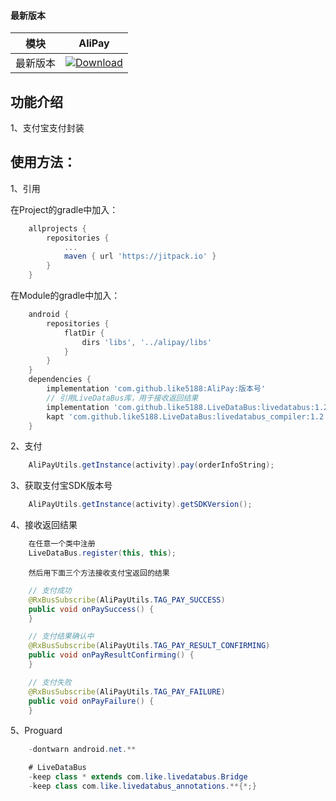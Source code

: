 #### 最新版本

模块|AliPay
---|---
最新版本|[![Download](https://jitpack.io/v/like5188/AliPay.svg)](https://jitpack.io/#like5188/AliPay)

## 功能介绍

1、支付宝支付封装

## 使用方法：

1、引用

在Project的gradle中加入：
```groovy
    allprojects {
        repositories {
            ...
            maven { url 'https://jitpack.io' }
        }
    }
```
在Module的gradle中加入：
```groovy
    android {
        repositories {
            flatDir {
                dirs 'libs', '../alipay/libs'
            }
        }
    }
    dependencies {
        implementation 'com.github.like5188:AliPay:版本号'
        // 引用LiveDataBus库，用于接收返回结果
        implementation 'com.github.like5188.LiveDataBus:livedatabus:1.2.2'
        kapt 'com.github.like5188.LiveDataBus:livedatabus_compiler:1.2.2'
    }
```

2、支付
```java
    AliPayUtils.getInstance(activity).pay(orderInfoString);
```

3、获取支付宝SDK版本号
```java
    AliPayUtils.getInstance(activity).getSDKVersion();
```

4、接收返回结果
```java
    在任意一个类中注册
    LiveDataBus.register(this, this);
```
        然后用下面三个方法接收支付宝返回的结果
```java
    // 支付成功
    @RxBusSubscribe(AliPayUtils.TAG_PAY_SUCCESS)
    public void onPaySuccess() {
    }
```
```java
    // 支付结果确认中
    @RxBusSubscribe(AliPayUtils.TAG_PAY_RESULT_CONFIRMING)
    public void onPayResultConfirming() {
    }
```
```java
    // 支付失败
    @RxBusSubscribe(AliPayUtils.TAG_PAY_FAILURE)
    public void onPayFailure() {
    }
```

5、Proguard
```java
    -dontwarn android.net.**

    # LiveDataBus
    -keep class * extends com.like.livedatabus.Bridge
    -keep class com.like.livedatabus_annotations.**{*;}
```
